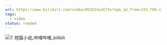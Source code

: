 ```yaml
---
url: https://www.bilibili.com/video/BV1G24y1E73x?spm_id_from=333.788.videopod.episodes&vd_source=06168f390bae49c4867767c52a20e87c&p=7
tags:
  - video
status: readed
---
```

![7. 短篇小说_哔哩哔哩_bilibili](https://www.bilibili.com/video/BV1G24y1E73x?spm_id_from=333.788.videopod.episodes&vd_source=06168f390bae49c4867767c52a20e87c&p=7)
